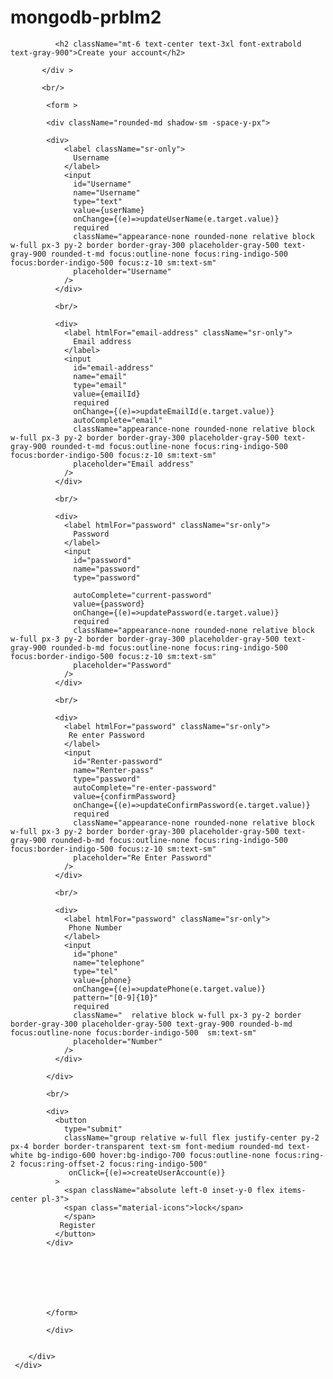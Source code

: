 # mongodb-prblm2

<div className=" flex   justify-center  via-red-500 to-pink-500 py-16 pb-40 ">
        <div className="  border-2 p-8 rounded-xl flex justify-center w-1/3 bg-gray-300 space-y-8">
           <div className="w-80 ">
           <div>
           
              <h2 className="mt-6 text-center text-3xl font-extrabold text-gray-900">Create your account</h2>

           </div >

           <br/>

            <form >

            <div className="rounded-md shadow-sm -space-y-px">

            <div>
                <label className="sr-only">
                  Username
                </label>
                <input
                  id="Username"
                  name="Username"
                  type="text"
                  value={userName}
                  onChange={(e)=>updateUserName(e.target.value)}
                  required
                  className="appearance-none rounded-none relative block w-full px-3 py-2 border border-gray-300 placeholder-gray-500 text-gray-900 rounded-t-md focus:outline-none focus:ring-indigo-500 focus:border-indigo-500 focus:z-10 sm:text-sm"
                  placeholder="Username"
                />
              </div>

              <br/>
              
              <div>
                <label htmlFor="email-address" className="sr-only">
                  Email address
                </label>
                <input
                  id="email-address"
                  name="email"
                  type="email"
                  value={emailId}
                  required
                  onChange={(e)=>updateEmailId(e.target.value)}
                  autoComplete="email"
                  className="appearance-none rounded-none relative block w-full px-3 py-2 border border-gray-300 placeholder-gray-500 text-gray-900 rounded-t-md focus:outline-none focus:ring-indigo-500 focus:border-indigo-500 focus:z-10 sm:text-sm"
                  placeholder="Email address"
                />
              </div>

              <br/>

              <div>
                <label htmlFor="password" className="sr-only">
                  Password
                </label>
                <input
                  id="password"
                  name="password"
                  type="password"

                  autoComplete="current-password"
                  value={password}
                  onChange={(e)=>updatePassword(e.target.value)}
                  required
                  className="appearance-none rounded-none relative block w-full px-3 py-2 border border-gray-300 placeholder-gray-500 text-gray-900 rounded-b-md focus:outline-none focus:ring-indigo-500 focus:border-indigo-500 focus:z-10 sm:text-sm"
                  placeholder="Password"
                />
              </div>

              <br/>

              <div>
                <label htmlFor="password" className="sr-only">
                 Re enter Password
                </label>
                <input
                  id="Renter-password"
                  name="Renter-pass"
                  type="password"
                  autoComplete="re-enter-password"
                  value={confirmPassword}
                  onChange={(e)=>updateConfirmPassword(e.target.value)}
                  required
                  className="appearance-none rounded-none relative block w-full px-3 py-2 border border-gray-300 placeholder-gray-500 text-gray-900 rounded-b-md focus:outline-none focus:ring-indigo-500 focus:border-indigo-500 focus:z-10 sm:text-sm"
                  placeholder="Re Enter Password"
                />
              </div>

              <br/>

              <div>
                <label htmlFor="password" className="sr-only">
                 Phone Number
                </label>
                <input
                  id="phone"
                  name="telephone"
                  type="tel"
                  value={phone}
                  onChange={(e)=>updatePhone(e.target.value)}
                  pattern="[0-9]{10}"
                  required
                  className="  relative block w-full px-3 py-2 border border-gray-300 placeholder-gray-500 text-gray-900 rounded-b-md focus:outline-none focus:border-indigo-500  sm:text-sm"
                  placeholder="Number"
                />
              </div>

            </div>

            <br/>

            <div>
              <button
                type="submit"
                className="group relative w-full flex justify-center py-2 px-4 border border-transparent text-sm font-medium rounded-md text-white bg-indigo-600 hover:bg-indigo-700 focus:outline-none focus:ring-2 focus:ring-offset-2 focus:ring-indigo-500"
                 onClick={(e)=>createUserAccount(e)}
              >
                <span className="absolute left-0 inset-y-0 flex items-center pl-3">
                <span class="material-icons">lock</span>
                </span>
               Register
              </button>
            </div>

            

              



            </form>

            </div>


        </div>
     </div>
